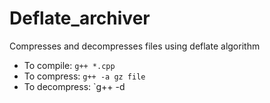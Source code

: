 # Deflate_archiver
Compresses and decompresses files using deflate algorithm

* To compile: `g++ *.cpp`  
* To compress: `g++ -a gz file`  
* To decompress: `g++ -d 
